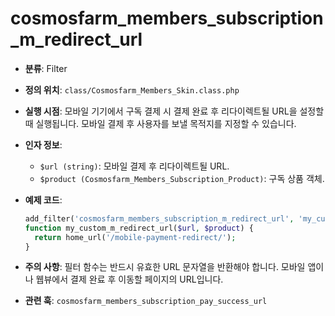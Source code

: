 # cosmosfarm_members_subscription_m_redirect_url

- **분류**: Filter
- **정의 위치**: `class/Cosmosfarm_Members_Skin.class.php`
- **실행 시점**: 모바일 기기에서 구독 결제 시 결제 완료 후 리다이렉트될 URL을 설정할 때 실행됩니다. 모바일 결제 후 사용자를 보낼 목적지를 지정할 수 있습니다.
- **인자 정보**:
  - `$url (string)`: 모바일 결제 후 리다이렉트될 URL.
  - `$product (Cosmosfarm_Members_Subscription_Product)`: 구독 상품 객체.
- **예제 코드**:

  ```php
  add_filter('cosmosfarm_members_subscription_m_redirect_url', 'my_custom_m_redirect_url', 10, 2);
  function my_custom_m_redirect_url($url, $product) {
    return home_url('/mobile-payment-redirect/');
  }
  ```

- **주의 사항**: 필터 함수는 반드시 유효한 URL 문자열을 반환해야 합니다. 모바일 앱이나 웹뷰에서 결제 완료 후 이동할 페이지의 URL입니다.
- **관련 훅**: `cosmosfarm_members_subscription_pay_success_url`
